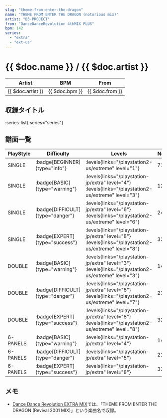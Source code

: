 ```yaml
---
slug: "theme-from-enter-the-dragon"
name: "THEME FROM ENTER THE DRAGON (notorious mix)"
artist: "B3-PROJECT"
from: "DanceDanceRevolution 4thMIX PLUS"
bpm: 142
series:
  - "extra"
  - "ext-us"
---
```


# {{ $doc.name }} / {{ $doc.artist }}

|Artist|BPM|From|
|------|---|----|
|{{ $doc.artist }}|{{ $doc.bpm }}|{{ $doc.from }}|

## 収録タイトル

:series-list{:series="series"}

## 譜面一覧

|PlayStyle|Difficulty|Levels|Notes|Movie|
|---------|----------|------|-----|-----|
|SINGLE| :badge[BEGINNER]{type="info"}| :levels{links="/playstation2-us/extreme" level="1"}|71/0||
|SINGLE| :badge[BASIC]{type="warning"}|<div class="field is-grouped is-grouped-multiline"> :levels{links="/playstation-jp/extra" level="4"}  :levels{links="/playstation2-us/extreme" level="3"}</div>|122/0||
|SINGLE| :badge[DIFFICULT]{type="danger"}|<div class="field is-grouped is-grouped-multiline"> :levels{links="/playstation-jp/extra" level="6"}  :levels{links="/playstation2-us/extreme" level="6"}</div>|249/0||
|SINGLE| :badge[EXPERT]{type="success"}|<div class="field is-grouped is-grouped-multiline"> :levels{links="/playstation-jp/extra" level="8"}  :levels{links="/playstation2-us/extreme" level="8"}</div>|332/0||
|DOUBLE| :badge[BASIC]{type="warning"}|<div class="field is-grouped is-grouped-multiline"> :levels{links="/playstation-jp/extra" level="3"}  :levels{links="/playstation2-us/extreme" level="3"}</div>|140/0||
|DOUBLE| :badge[DIFFICULT]{type="danger"}|<div class="field is-grouped is-grouped-multiline"> :levels{links="/playstation-jp/extra" level="6"}  :levels{links="/playstation2-us/extreme" level="7"}</div>|237/0||
|DOUBLE| :badge[EXPERT]{type="success"}|<div class="field is-grouped is-grouped-multiline"> :levels{links="/playstation-jp/extra" level="8"}  :levels{links="/playstation2-us/extreme" level="8"}</div>|324/0||
|6-PANELS| :badge[BASIC]{type="warning"}|<div class="field is-grouped is-grouped-multiline"> :levels{links="/playstation-jp/extra" level="4"}</div>|145/0||
|6-PANELS| :badge[DIFFICULT]{type="danger"}|<div class="field is-grouped is-grouped-multiline"> :levels{links="/playstation-jp/extra" level="5"}</div>|211/0||
|6-PANELS| :badge[EXPERT]{type="success"}|<div class="field is-grouped is-grouped-multiline"> :levels{links="/playstation-jp/extra" level="8"}</div>|332/0||

## メモ

- [Dance Dance Revolution EXTRA MIX](/playstation-jp/extra)では、「THEME FROM ENTER THE DRAGON (Revival 2001 MIX)」という楽曲名で収録。
